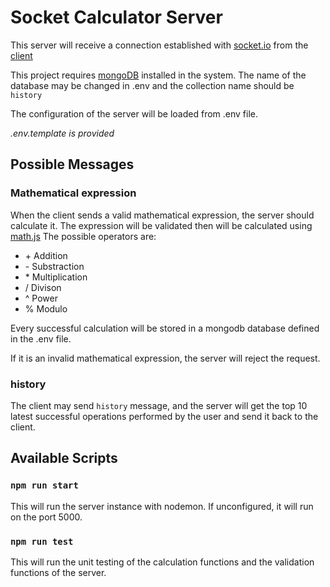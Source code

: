 # Socket Calculator Server

This server will receive a connection established with [socket.io](https://socket.io/) from the
[client](https://github.com/blowfishlol/code-challenge-frontend)

This project requires [mongoDB](https://www.mongodb.com/) installed in the system. The name
of the database may be changed in .env and the collection name should be ```history```

The configuration of the server will be loaded from .env file. 

*.env.template is provided*

## Possible Messages

### Mathematical expression
When the client sends a valid mathematical expression, the server should calculate it. 
The expression will be validated then will be calculated using [math.js](https://mathjs.org/)
The possible operators are:
- \+ Addition
- \- Substraction
- \* Multiplication
- \/ Divison
- ^ Power
- % Modulo

Every successful calculation will be stored in a mongodb database defined in the .env file.

If it is an invalid mathematical expression, the server will reject the request.

### history
The client may send ```history``` message, and the server will get the top 10 latest
successful operations performed by the user and send it back to the client.

## Available Scripts

### ```npm run start```
This will run the server instance with nodemon. If unconfigured, it will run on the port 5000.

### ```npm run test```
This will run the unit testing of the calculation functions and the validation functions
of the server.